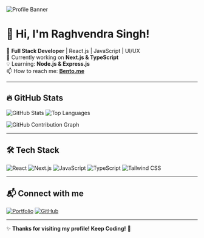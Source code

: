 ![Profile Banner](https://your-banner-image-link.com)

# 👋 Hi, I'm Raghvendra Singh!
🚀 **Full Stack Developer** | React.js | JavaScript | UI/UX  
🔭 Currently working on **Next.js & TypeScript**  
💡 Learning: **Node.js & Express.js**  
📫 How to reach me: **[Bento.me](https://bento.me/raghvendrasingh)**  

---

## 🔥 GitHub Stats
![GitHub Stats](https://github-readme-stats.vercel.app/api?username=Raghvendrasingh17&show_icons=true&theme=dark)
![Top Languages](https://github-readme-stats.vercel.app/api/top-langs/?username=Raghvendrasingh17&layout=compact&theme=dark)

![GitHub Contribution Graph](https://github-readme-activity-graph.vercel.app/graph?username=Raghvendrasingh17&theme=react-dark)

---

## 🛠️ Tech Stack
![React](https://img.shields.io/badge/React-20232A?style=for-the-badge&logo=react&logoColor=61DAFB)
![Next.js](https://img.shields.io/badge/Next.js-000000?style=for-the-badge&logo=next.js&logoColor=white)
![JavaScript](https://img.shields.io/badge/JavaScript-F7DF1E?style=for-the-badge&logo=javascript&logoColor=black)
![TypeScript](https://img.shields.io/badge/TypeScript-007ACC?style=for-the-badge&logo=typescript&logoColor=white)
![Tailwind CSS](https://img.shields.io/badge/TailwindCSS-%2338B2AC.svg?style=for-the-badge&logo=tailwind-css&logoColor=white)

---

## 📬 Connect with me
[![Portfolio](https://img.shields.io/badge/Portfolio-Website-green?style=flat&logo=google-chrome)](https://your-portfolio-link.com)
[![GitHub](https://img.shields.io/badge/GitHub-Profile-black?style=flat&logo=github)](https://github.com/Raghvendrasingh17)

---

✨ **Thanks for visiting my profile! Keep Coding!** 🚀
